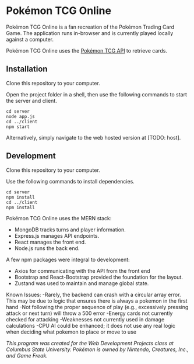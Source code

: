 # Pokémon TCG Online

Pokémon TCG Online is a fan recreation of the Pokémon Trading Card Game.
The application runs in-browser and is currently played locally against a computer.

Pokémon TCG Online uses the [Pokémon TCG API](https://Pokemontcg.io/) to retrieve cards.

## Installation

Clone this repository to your computer.

Open the project folder in a shell, then use the following commands to start the server and client.
```console
cd server
node app.js
cd ../client
npm start
```

Alternatively, simply navigate to the web hosted version at [TODO: host].

## Development

Clone this repository to your computer.

Use the following commands to install dependencies.
```console
cd server
npm install
cd ../client
npm install
```

Pokémon TCG Online uses the MERN stack:
- MongoDB tracks turns and player information.
- Express.js manages API endpoints.
- React manages the front end.
- Node.js runs the back end.

A few npm packages were integral to development:
- Axios for communicating with the API from the front end
- Bootstrap and React-Bootstrap provided the foundation for the layout.
- Zustand was used to maintain and manage global state.

Known Issues:
-Rarely, the backend can crash with a circular array error. This may be due to logic that ensures there is always a pokemon in the first hand
-Not following the proper sequence of play (e.g., excessively pressing attack or next turn) will throw a 500 error
-Energy cards not currently checked for attacking
-Weaknesses not currently used in damage calculations 
-CPU AI could be enhanced; it does not use any real logic when deciding what pokemon to place or move to use


*This program was created for the Web Development Projects class at Columbus State University.*
*Pokémon is owned by Nintendo, Creatures, Inc., and Game Freak.*

